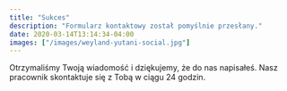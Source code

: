 ```yaml
---
title: "Sukces"
description: "Formularz kontaktowy został pomyślnie przesłany."
date: 2020-03-14T13:14:34-04:00
images: ["/images/weyland-yutani-social.jpg"]
---
```


Otrzymaliśmy Twoją wiadomość i dziękujemy, że do nas napisałeś. Nasz pracownik skontaktuje się z Tobą w ciągu 24 godzin.
